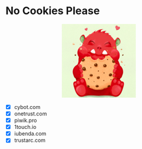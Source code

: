# No Cookies Please

<p align="center">
	<img width="200px" src="icon.png"/>
</p>

- [x] cybot.com
- [x] onetrust.com
- [x] piwik.pro
- [x] 1touch.io
- [x] iubenda.com
- [x] trustarc.com 